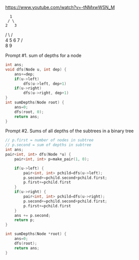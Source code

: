 https://www.youtube.com/watch?v=-tNMxwWSN_M

      1
     / \
    2   3
   / \ / \
  4  5 6  7
 / \
8   9 

Prompt #1. sum of depths for a node
```c++
int ans;
void dfs(Node u, int dep) {
	ans+=dep;
	if(u->left)
		dfs(u->left, dep+1)
	if(u->right)
		dfs(u->right, dep+1)
}
int sumDepths(Node root) {
	ans=0;
	dfs(root, 0);
	return ans;
}
```
Prompt #2. Sums of all depths of the subtrees in a binary tree
```c++
// p.first = number of nodes in subtree
// p.second = sum of depths in subtree
int ans;
pair<int, int> dfs(Node *u) {
	pair<int, int> p=make_pair(1, 0);

	if(u->left) {
		pair<int, int> pchild=dfs(u->left);
		p.second+=pchild.second+pchild.first;
		p.first+=pchild.first
	}
	if(u->right) {
		pair<int, int> pchild=dfs(u->right);
		p.second+=pchild.second+pchild.first;
		p.first+=pchild.first
	}
	ans += p.second;
	return p;
}

int sumDepths(Node *root) {
	ans=0;
	dfs(root);
	return ans;
}
```